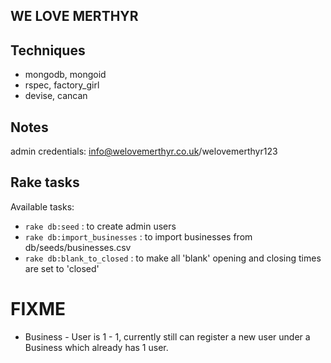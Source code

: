 WE LOVE MERTHYR
---------------


Techniques
----------

- mongodb, mongoid
- rspec, factory_girl
- devise, cancan

Notes
-----

admin credentials: info@welovemerthyr.co.uk/welovemerthyr123

Rake tasks
----------

Available tasks:

  - `rake db:seed` : to create admin users
  - `rake db:import_businesses` : to import businesses from db/seeds/businesses.csv
  - `rake db:blank_to_closed`   : to make all 'blank' opening and closing times are set to 'closed'

FIXME
=====

- Business - User is 1 - 1, currently still can register a new user under a Business which already
  has 1 user.
